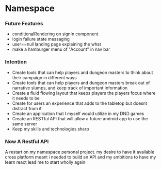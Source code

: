 # Namespace
### Future Features
* conditionalRendering on signIn component
* login failure state messaging
* user==null landing page explaining the what
* make a hamburger menu of "Account" in nav bar
### Intention
* Create tools that can help players and dungeon masters to think about their campaign in different ways
* Create tools that can help players and dungeon masters break out of narrative slumps, and keep track of important information
* Create a fluid flowing layout that keeps players the players focus where it needs to be
* Create for users an experience that adds to the tabletop but doesnt distract from it
* Create an application that I myself would utilize in my DND games
* Create an RESTful API that will allow a future android app to use the same server
* Keep my skills and technologies sharp




### Now A Restful API
A restart on my namespace personal project. my desire to have it available cross platform meant i needed to build an API and my ambitions to have my learn react lead me to start wholly again
